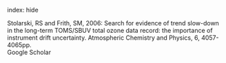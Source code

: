index: hide

<div class="Citation">

  <div class="Citation-body">
    <div class="Citation-text">Stolarski, RS and Frith, SM, 2006: Search for evidence of trend slow-down in the long-term TOMS/SBUV total ozone data record: the importance of instrument drift uncertainty. <span class="Article-journal">Atmospheric Chemistry and Physics, </span><span class="Article-volume">6, </span>4057-4065pp.</div>
    <div class="Citation-links">
      <div class="CitationLink" data-href="https://scholar.google.com/scholar?q=Search+for+evidence+of+trend+slow-down+in+the+long-term+TOMS%2FSBUV+total+ozone+data+record%3A+the+importance+of+instrument+drift+uncertainty">
        <div class="CitationLink-icon CitationLink-Scholar"></div>
        <div class="CitationLink-text">Google Scholar</div>
      </div>
    </div>
  </div>
</div>


<div class="Citation-copy">

</div>